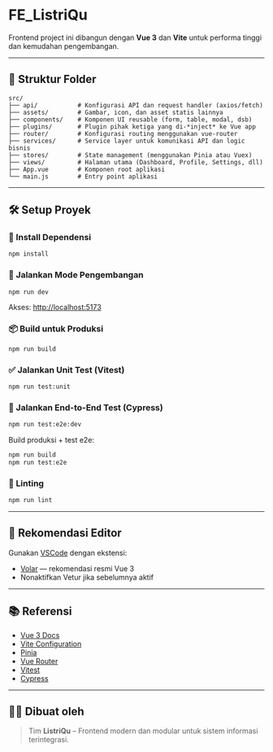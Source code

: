 
# FE_ListriQu
Frontend project ini dibangun dengan **Vue 3** dan **Vite** untuk performa tinggi dan kemudahan pengembangan.

---

## 📁 Struktur Folder

```
src/
├── api/           # Konfigurasi API dan request handler (axios/fetch)
├── assets/        # Gambar, icon, dan asset statis lainnya
├── components/    # Komponen UI reusable (form, table, modal, dsb)
├── plugins/       # Plugin pihak ketiga yang di-*inject* ke Vue app
├── router/        # Konfigurasi routing menggunakan vue-router
├── services/      # Service layer untuk komunikasi API dan logic bisnis
├── stores/        # State management (menggunakan Pinia atau Vuex)
├── views/         # Halaman utama (Dashboard, Profile, Settings, dll)
├── App.vue        # Komponen root aplikasi
└── main.js        # Entry point aplikasi
```

---

## 🛠️ Setup Proyek

### 🔧 Install Dependensi

```bash
npm install
```

### 🚀 Jalankan Mode Pengembangan

```bash
npm run dev
```

Akses: [http://localhost:5173](http://localhost:5173)

### 📦 Build untuk Produksi

```bash
npm run build
```

### ✅ Jalankan Unit Test (Vitest)

```bash
npm run test:unit
```

### 🔁 Jalankan End-to-End Test (Cypress)

```bash
npm run test:e2e:dev
```

Build produksi + test e2e:

```bash
npm run build
npm run test:e2e
```

### 🧹 Linting

```bash
npm run lint
```

---

## 🔧 Rekomendasi Editor

Gunakan [VSCode](https://code.visualstudio.com/) dengan ekstensi:

- [Volar](https://marketplace.visualstudio.com/items?itemName=Vue.volar) — rekomendasi resmi Vue 3
- Nonaktifkan Vetur jika sebelumnya aktif

---

## 📚 Referensi

- [Vue 3 Docs](https://vuejs.org/guide/introduction.html)
- [Vite Configuration](https://vitejs.dev/config/)
- [Pinia](https://pinia.vuejs.org/)
- [Vue Router](https://router.vuejs.org/)
- [Vitest](https://vitest.dev/)
- [Cypress](https://www.cypress.io/)

---

## 🧑‍💻 Dibuat oleh

> Tim **ListriQu** – Frontend modern dan modular untuk sistem informasi terintegrasi.
